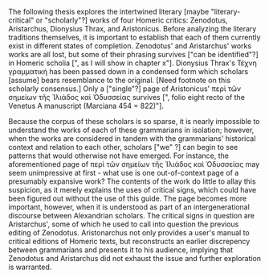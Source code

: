 The following thesis explores the intertwined literary [maybe "literary-critical" or "scholarly"?] works of four Homeric critics: Zenodotus, Aristarchus, Dionysius Thrax, and Aristonicus. Before analyzing the literary traditions themselves, it is important to establish that each of them currently exist in different states of completion. Zenodotus' and Aristarchus' works  works are all lost, but some of their phrasing survives ["can be identified"?] in Homeric scholia [", as I will show in chapter x"].  Dionysius Thrax's Τέχνη γραμματική has been passed down in a condensed form which scholars [assume] bears resemblance to the original. [Need footnote on this scholarly consensus.] Only a ["single"?] page of Aristonicus' περὶ τῶν σημείων τῆς Ἰλιάδος καὶ Ὀδυσσείας survives [", folio eight recto of the Venetus A manuscript (Marciana 454 = 822)"].

Because the corpus of these scholars is so sparse, it is nearly impossible to understand the works of each of these grammarians in isolation; however, when the works are considered in tandem with the grammarians' historical context and relation to each other, scholars ["we" ?] can begin to see patterns that would otherwise not have emerged. For instance, the aforementioned page of περὶ τῶν σημείων τῆς Ἰλιάδος καὶ Ὀδυσσείας may seem unimpressive at first - what use is one out-of-context page of a presumably expansive work? The contents of the work do little to allay this suspicion, as it merely explains the uses of critical signs, which could have been figured out without the use of this guide. The page becomes more important, however, when it is understood as part of an intergenerational discourse between Alexandrian scholars. The critical signs in question are Aristarchus', some of which he used to call into question the previous editing of Zenodotus. Aristonarchus not only provides a user's manual to critical editions of Homeric texts, but reconstructs an earlier discrepency between grammarians and presents it to his audience, implying that Zenodotus and Aristarchus did not exhaust the issue and further exploration is warranted.

